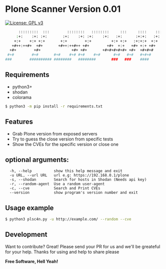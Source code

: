 # Plone Scanner Version 0.01
[![License: GPL v3](https://img.shields.io/badge/License-GPL%20v3-blue.svg)](http://www.gnu.org/licenses/gpl-3.0)

```bash
      :::::::::  :::        ::::::::   ::::::::     :::     ::::    ::: 
     :+:    :+: :+:       :+:    :+: :+:    :+:   :+:      :+:+:   :+:  
    +:+    +:+ +:+       +:+        +:+         +:+ +:+   :+:+:+  +:+   
   +#++:++#+  +#+       +#++:++#++ +#+        +#+  +:+   +#+ +:+ +#+    
  +#+        +#+              +#+ +#+       +#+#+#+#+#+ +#+  +#+#+#     
 #+#        #+#       #+#    #+# #+#    #+#      #+#   #+#   #+#+#      
###        ########## ########   ########       ###   ###    ####       
```
## Requirements

- python3+
- shodan
- colorama

```sh
$ python3 -m pip install -r requirements.txt
```

## Features

- Grab Plone version from exposed servers
- Try to guess the close version from specific tests
- Show the CVEs for the specific version or close one

## optional arguments:
```
  -h, --help          show this help message and exit
  -u URL, --url URL   url e.g: https://192.168.0.1/plone
  -s, --shodan        Search for hosts in Shodan (Needs api key)
  -r, --random-agent  Use a random user-agent
  -c, --cve           Search and Print CVEs
  --version           show program's version number and exit
```
## Usage example

```sh
$ python3 plsc4n.py -u http://example.com/ --random --cve
```

## Development

Want to contribute? Great! Please send your PR for us and we'll be greateful for your help.
Thanks for using and help to share please

**Free Software, Hell Yeah!**
